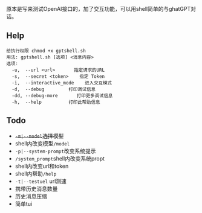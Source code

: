 原本是写来测试OpenAI接口的，加了交互功能，可以用shell简单的与ghatGPT对话。
## Help
```
给执行权限 chmod +x gptshell.sh
用法: gptshell.sh [选项] <消息内容>
选项:
  -u,  --url <url>       指定请求的URL
  -s,  --secret <token>    指定 Token
  -i,  --interactive_mode    进入交互模式
  -d,  --debug         打印调试信息
  -dd, --debug-more       打印更多调试信息
  -h,  --help          打印此帮助信息
```
## Todo
- ~~`-m|--model`选择模型~~
- shell内改变模型`/model`
- `-p|--system-prompt`改变系统提示
- `/system_prompt`shell内改变系统propt
- shell内改变url和token
- shell内帮助`/help`
- `-t|--testuel` url测速
- 携带历史消息数量
- 历史消息压缩
- 简单tui

